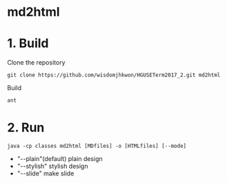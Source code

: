 # md2html

# 1. Build

Clone the repository

    git clone https://github.com/wisdomjhkwon/HGUSETerm2017_2.git md2html
    
Build

    ant
    
# 2. Run

    java -cp classes md2html [MDfiles] -o [HTMLfiles] [--mode]

* "--plain"(default)      plain design
* "--stylish"             stylish design
* "--slide"               make slide
